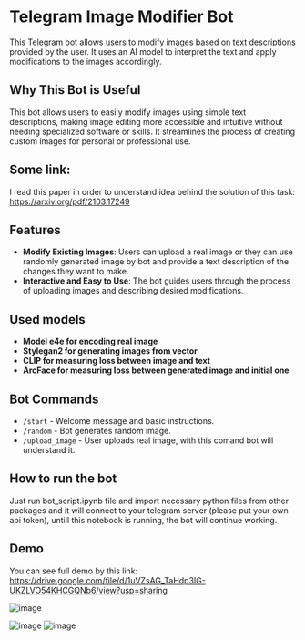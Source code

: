 # Telegram Image Modifier Bot

This Telegram bot allows users to modify images based on text descriptions provided by the user. It uses an AI model to interpret the text and apply modifications to the images accordingly.

## Why This Bot is Useful

This bot allows users to easily modify images using simple text descriptions, making image editing more accessible and intuitive without needing specialized software or skills. It streamlines the process of creating custom images for personal or professional use.

## Some link:

I read this paper in order to understand idea behind the solution of this task: https://arxiv.org/pdf/2103.17249

## Features

- **Modify Existing Images**: Users can upload a real image or they can use randomly generated image by bot and provide a text description of the changes they want to make.
- **Interactive and Easy to Use**: The bot guides users through the process of uploading images and describing desired modifications.

## Used models

- **Model e4e for encoding real image**
- **Stylegan2 for generating images from vector**
- **CLIP for measuring loss between image and text**
- **ArcFace for measuring loss between generated image and initial one**

## Bot Commands

- `/start` - Welcome message and basic instructions.
- `/random` - Bot generates random image.
- `/upload_image` - User uploads real image, with this comand bot will understand it.

## How to run the bot

Just run bot_script.ipynb file and import necessary python files from other packages and it will connect to your telegram server (please put your own api token), untill this notebook is running, the bot will continue working.

## Demo

You can see full demo by this link: https://drive.google.com/file/d/1uVZsAG_TaHdp3IG-UKZLVO54KHCGQNb6/view?usp=sharing

![image](https://github.com/user-attachments/assets/5883a8f1-52f1-4764-931a-fb0820d17915)

![image](https://github.com/user-attachments/assets/92f04cba-b62e-4c9f-a0bc-599dfd41bedf)
![image](https://github.com/user-attachments/assets/ed10e572-8808-4ff6-b0cc-2b1cc13f842d)


